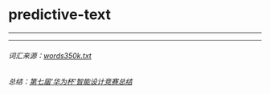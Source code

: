 # predictive-text

- - -


* * *
###### 词汇来源：[words350k.txt](https://github.com/dwyl/english-words/)
###### 总结：[第七届‘华为杯’智能设计竞赛总结](https://github.com/JeffyLu/JeffyLu.github.io/issues/27)

